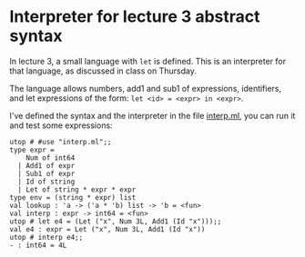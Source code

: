 # Interpreter for lecture 3 abstract syntax

In lecture 3, a small language with `let` is defined. This is an interpreter for
that language, as discussed in class on Thursday.

The language allows numbers, add1 and sub1 of expressions, identifiers, and let
expressions of the form: `let <id> = <expr> in <expr>`.

I've defined the syntax and the interpreter in the file [interp.ml](interp.ml),
you can run it and test some expressions:
```
utop # #use "interp.ml";;
type expr =
    Num of int64
  | Add1 of expr
  | Sub1 of expr
  | Id of string
  | Let of string * expr * expr
type env = (string * expr) list
val lookup : 'a -> ('a * 'b) list -> 'b = <fun>
val interp : expr -> int64 = <fun>
utop # let e4 = (Let ("x", Num 3L, Add1 (Id "x")));;
val e4 : expr = Let ("x", Num 3L, Add1 (Id "x"))
utop # interp e4;;
- : int64 = 4L
```
